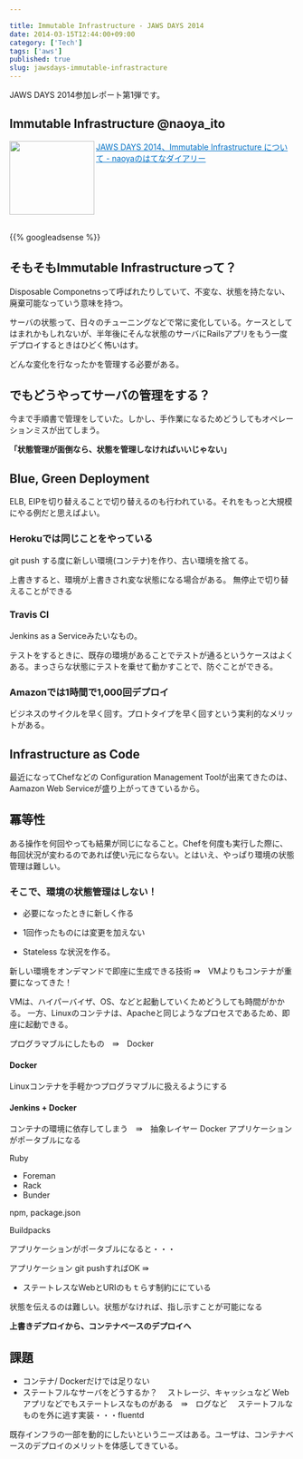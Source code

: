 ```yaml
---

title: Immutable Infrastructure - JAWS DAYS 2014
date: 2014-03-15T12:44:00+09:00
category: ['Tech']
tags: ['aws']
published: true
slug: jawsdays-immutable-infrastracture
---
```


JAWS DAYS 2014参加レポート第1弾です。

## Immutable Infrastructure @naoya_ito
<a href="http://d.hatena.ne.jp/naoya/20140315/1394851727" target="_blank"><img class="alignleft" align="left" border="0" src="https://capture.heartrails.com/150x130/shadow?http://d.hatena.ne.jp/naoya/20140315/1394851727" alt="" width="150" height="130" /></a><a style="color:#0070C5;" href="http://d.hatena.ne.jp/naoya/20140315/1394851727" target="_blank">JAWS DAYS 2014、Immutable Infrastructure について - naoyaのはてなダイアリー</a><a href="http://b.hatena.ne.jp/entry/http://d.hatena.ne.jp/naoya/20140315/1394851727" target="_blank"><img border="0" src="https://b.hatena.ne.jp/entry/image/http://d.hatena.ne.jp/naoya/20140315/1394851727" alt="" /></a><br style="clear:both;" /><br>



{{% googleadsense %}}
<script async class="speakerdeck-embed" data-id="eb0795108e17013146041a945ae20cc0" data-ratio="1.33333333333333" src="//speakerdeck.com/assets/embed.js"></script>


## そもそもImmutable Infrastructureって？
Disposable Componetnsって呼ばれたりしていて、不変な、状態を持たない、廃棄可能なっていう意味を持つ。

サーバの状態って、日々のチューニングなどで常に変化している。ケースとしてはまれかもしれないが、半年後にそんな状態のサーバにRailsアプリをもう一度デプロイするときはひどく怖いはす。

どんな変化を行なったかを管理する必要がある。


## でもどうやってサーバの管理をする？
今まで手順書で管理をしていた。しかし、手作業になるためどうしてもオペレーションミスが出てしまう。

**「状態管理が面倒なら、状態を管理しなければいいじゃない」**



## Blue, Green Deployment
ELB, EIPを切り替えることで切り替えるのも行われている。それをもっと大規模にやる例だと思えばよい。


### Herokuでは同じことをやっている
git push する度に新しい環境(コンテナ)を作り、古い環境を捨てる。

上書きすると、環境が上書きされ変な状態になる場合がある。
無停止で切り替えることができる

### Travis CI
Jenkins as a Serviceみたいなもの。

テストをするときに、既存の環境があることでテストが通るというケースはよくある。まっさらな状態にテストを乗せて動かすことで、防ぐことができる。

### Amazonでは1時間で1,000回デプロイ
ビジネスのサイクルを早く回す。プロトタイプを早く回すという実利的なメリットがある。


## Infrastructure as Code
最近になってChefなどの Configuration Management Toolが出来てきたのは、Aamazon Web Serviceが盛り上がってきているから。


## 冪等性
ある操作を何回やっても結果が同じになること。Chefを何度も実行した際に、毎回状況が変わるのであれば使い元にならない。とはいえ、やっぱり環境の状態管理は難しい。

### そこで、環境の状態管理はしない！
- 必要になったときに新しく作る
- 1回作ったものには変更を加えない

- Stateless な状況を作る。


新しい環境をオンデマンドで即座に生成できる技術
⇛　VMよりもコンテナが重要になってきた！

VMは、ハイパーバイザ、OS、などと起動していくためどうしても時間がかかる。
一方、Linuxのコンテナは、Apacheと同じようなプロセスであるため、即座に起動できる。

プログラマブルにしたもの　⇛　Docker

#### Docker
Linuxコンテナを手軽かつプログラマブルに扱えるようにする


#### Jenkins + Docker
コンテナの環境に依存してしまう　⇛　抽象レイヤー Docker
アプリケーションがポータブルになる


Ruby
 - Foreman
 - Rack
 - Bunder 

npm, package.json

Buildpacks 



アプリケーションがポータブルになると・・・

アプリケーション
git pushすればOK ⇛　

- ステートレスなWebとURIのもｔらす制約ににている

状態を伝えるのは難しい。状態がなければ、指し示すことが可能になる



**上書きデプロイから、コンテナベースのデプロイへ**


## 課題
- コンテナ/ Dockerだけでは足りない
- ステートフルなサーバをどうするか？
　ストレージ、キャッシュなど
  Webアプリなどでもステートレスなものがある　⇛　ログなど
　ステートフルなものを外に逃す実装・・・fluentd

既存インフラの一部を動的にしたいというニーズはある。ユーザは、コンテナベースのデプロイのメリットを体感してきている。




